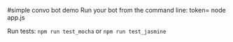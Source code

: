 #simple convo bot demo
Run your bot from the command line:
token=<MY TOKEN> node app.js

Run tests:
`npm run test_mocha`
or
`npm run test_jasmine`
